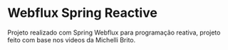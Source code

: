 # Webflux Spring Reactive


Projeto realizado com Spring Webflux para programação reativa, projeto feito com base nos videos da Michelli Brito.

